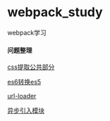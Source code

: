 # webpack_study
webpack学习

#### 问题整理
[css提取公共部分](https://github.com/smallmonsters/webpack_study/issues/2)

[es6转换es5](https://github.com/smallmonsters/webpack_study/issues/3)

[url-loader](https://github.com/smallmonsters/webpack_study/issues/5)

[异步引入模块](https://github.com/smallmonsters/webpack_study/issues/4)
